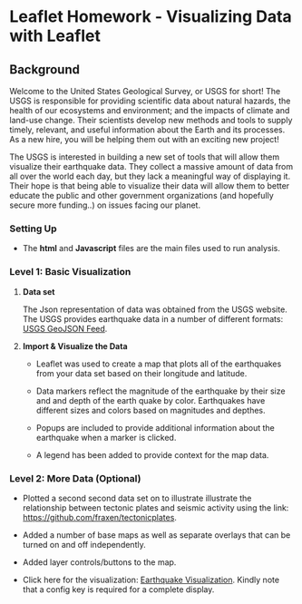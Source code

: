 # Leaflet Homework - Visualizing Data with Leaflet

## Background

Welcome to the United States Geological Survey, or USGS for short! The USGS is responsible for providing scientific data about natural hazards, the health of our ecosystems and environment; and the impacts of climate and land-use change. Their scientists develop new methods and tools to supply timely, relevant, and useful information about the Earth and its processes. As a new hire, you will be helping them out with an exciting new project!

The USGS is interested in building a new set of tools that will allow them visualize their earthquake data. They collect a massive amount of data from all over the world each day, but they lack a meaningful way of displaying it. Their hope is that being able to visualize their data will allow them to better educate the public and other government organizations (and hopefully secure more funding..) on issues facing our planet.

### Setting Up
* The  **html** and **Javascript** files are the main files used to run analysis.

### Level 1: Basic Visualization

1. **Data set**

   The Json representation of data was obtained from the USGS website.  The USGS provides earthquake data in a number of different formats:  [USGS GeoJSON Feed](http://earthquake.usgs.gov/earthquakes/feed/v1.0/geojson.php).   

2. **Import & Visualize the Data**

   * Leaflet was used to create a map that plots all of the earthquakes from your data set based on their longitude and latitude.

   * Data markers reflect the magnitude of the earthquake by their size and and depth of the earth quake by color. Earthquakes have different sizes and colors based on magnitudes and depthes.

   * Popups are included to provide additional information about the earthquake when a marker is clicked.

   * A legend has been added to provide context for the map data.

### Level 2: More Data (Optional)

* Plotted a second second data set on to illustrate illustrate the relationship between tectonic plates and seismic activity using the link:  <https://github.com/fraxen/tectonicplates>.

* Added a number of base maps as well as separate  overlays that can be turned on and off independently.

* Added layer controls/buttons to the map.

* Click here for the visualization: [Earthquake Visualization](https://posh007.github.io/leaflet-challenge/Step-1/index.html).  Kindly note that a config key is required for a complete display. 
